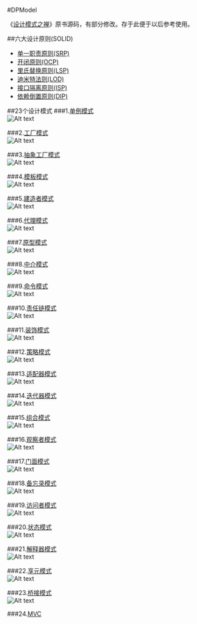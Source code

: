#DPModel  

《[设计模式之禅](http://book.douban.com/subject/4260618/)》原书源码，有部分修改。存于此便于以后参考使用。

##六大设计原则(SOLID)
 * [单一职责原则(SRP)](https://github.com/liuxinglanyue/DPModel/tree/master/src/dp/com/company/srp)
 * [开闭原则(OCP)](https://github.com/liuxinglanyue/DPModel/tree/master/src/dp/com/company/ocp)
 * [里氏替换原则(LSP)](https://github.com/liuxinglanyue/DPModel/tree/master/src/dp/com/company/lsp)
 * [迪米特法则(LOD)](https://github.com/liuxinglanyue/DPModel/tree/master/src/dp/com/company/lod)
 * [接口隔离原则(ISP)](https://github.com/liuxinglanyue/DPModel/tree/master/src/dp/com/company/isp)
 * [依赖倒置原则(DIP)](https://github.com/liuxinglanyue/DPModel/tree/master/src/dp/com/company/dip)  


##23个设计模式
###1.[单例模式](https://github.com/liuxinglanyue/DPModel/tree/master/src/dp/com/company/singleton)  
![Alt text](src/dp/com/company/singleton/singleton.gif "单例模式")

###2.[工厂模式](https://github.com/liuxinglanyue/DPModel/tree/master/src/dp/com/company/factorys)  
![Alt text](src/dp/com/company/factorys/factorys.jpg "工厂模式类图")

###3.[抽象工厂模式](https://github.com/liuxinglanyue/DPModel/tree/master/src/dp/com/company/factorya)   
![Alt text](src/dp/com/company/factorya/factorya.jpg "抽象工厂模式类图")

###4.[模板模式](https://github.com/liuxinglanyue/DPModel/tree/master/src/dp/com/company/template_method)  
![Alt text](src/dp/com/company/template_method/template.jpg "模板模式类图")

###5.[建造者模式](https://github.com/liuxinglanyue/DPModel/tree/master/src/dp/com/company/builder)  
![Alt text](src/dp/com/company/builder/builder.jpg "建造者模式类图")

###6.[代理模式](https://github.com/liuxinglanyue/DPModel/tree/master/src/dp/com/company/proxy)  
![Alt text](src/dp/com/company/proxy/proxy.jpg "代理模式类图")

###7.[原型模式](https://github.com/liuxinglanyue/DPModel/tree/master/src/dp/com/company/prototype)  
![Alt text](src/dp/com/company/prototype/prototype.gif "原型模式类图")

###8.[中介模式](https://github.com/liuxinglanyue/DPModel/tree/master/src/dp/com/company/mediator)  
![Alt text](src/dp/com/company/mediator/mediator.jpg "中介模式类图")

###9.[命令模式](https://github.com/liuxinglanyue/DPModel/tree/master/src/dp/com/company/command)  
![Alt text](src/dp/com/company/command/command.jpg "命令模式类图")

###10.[责任链模式](https://github.com/liuxinglanyue/DPModel/tree/master/src/dp/com/company/chain_of_responsibility)  
![Alt text](src/dp/com/company/chain_of_responsibility/chainofresponsibility.jpg "责任链模式类图")

###11.[装饰模式](https://github.com/liuxinglanyue/DPModel/tree/master/src/dp/com/company/decorator)  
![Alt text](src/dp/com/company/decorator/decorator.jpg "装饰模式类图")

###12.[策略模式](https://github.com/liuxinglanyue/DPModel/tree/master/src/dp/com/company/strategy)  
![Alt text](src/dp/com/company/strategy/strategy.jpg "策略模式类图")

###13.[适配器模式](https://github.com/liuxinglanyue/DPModel/tree/master/src/dp/com/company/adapter)  
![Alt text](src/dp/com/company/adapter/adapter.jpg "适配器模式类图")

###14.[迭代器模式](https://github.com/liuxinglanyue/DPModel/tree/master/src/dp/com/company/iterator)  
![Alt text](src/dp/com/company/iterator/iterator.jpg "迭代器模式类图")

###15.[组合模式](https://github.com/liuxinglanyue/DPModel/tree/master/src/dp/com/company/composite)  
![Alt text](src/dp/com/company/composite/composite.jpg "组合模式类图")

###16.[观察者模式](https://github.com/liuxinglanyue/DPModel/tree/master/src/dp/com/company/observer)  
![Alt text](src/dp/com/company/observer/observer.jpg "观察者模式类图")

###17.[门面模式](https://github.com/liuxinglanyue/DPModel/tree/master/src/dp/com/company/facade)  
![Alt text](src/dp/com/company/facade/facade.gif "门面模式示意图")

###18.[备忘录模式](https://github.com/liuxinglanyue/DPModel/tree/master/src/dp/com/company/memento)  
![Alt text](src/dp/com/company/memento/memento.jpg "备忘录模式类图")

###19.[访问者模式](https://github.com/liuxinglanyue/DPModel/tree/master/src/dp/com/company/visitor)  
![Alt text](src/dp/com/company/visitor/visitor.jpg "访问者模式类图")

###20.[状态模式](https://github.com/liuxinglanyue/DPModel/tree/master/src/dp/com/company/state)  
![Alt text](src/dp/com/company/state/state.jpg "状态模式类图")

###21.[解释器模式](https://github.com/liuxinglanyue/DPModel/tree/master/src/dp/com/company/interpreter)  
![Alt text](src/dp/com/company/interpreter/interpreter.jpg "解释器模式类图")

###22.[享元模式](https://github.com/liuxinglanyue/DPModel/tree/master/src/dp/com/company/flyweight)  
![Alt text](src/dp/com/company/flyweight/flyweight.gif "享元模式类图")

###23.[桥接模式](https://github.com/liuxinglanyue/DPModel/tree/master/src/dp/com/company/bridge)  
![Alt text](src/dp/com/company/bridge/bridge.jpg "桥接模式类图")

###24.[MVC](https://github.com/liuxinglanyue/DPModel/tree/master/src/dp/com/company/mvc)
